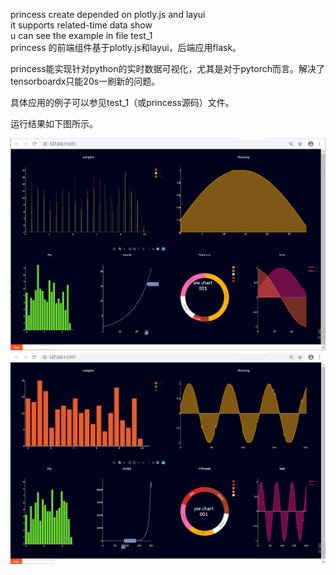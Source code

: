 princess create depended on plotly.js and layui  
it supports related-time data show   
u can see the example in file test_1  
princess 的前端组件基于plotly.js和layui，后端应用flask。  

princess能实现针对python的实时数据可视化，尤其是对于pytorch而言。解决了tensorboardx只能20s一刷新的问题。  

具体应用的例子可以参见test_1（或princess源码）文件。  

运行结果如下图所示。  

![Image text](https://raw.githubusercontent.com/pyhorizon/princess/master/1.png)  
![Image text](https://raw.githubusercontent.com/pyhorizon/princess/master/2.png)
